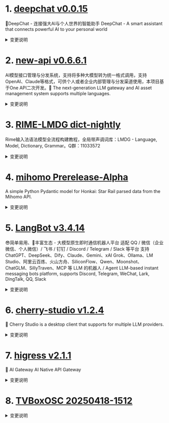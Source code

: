 
# 1. [deepchat v0.0.15](https://github.com/ThinkInAIXYZ/deepchat/releases/tag/v0.0.15)  
🐬DeepChat - 连接强大AI与个人世界的智能助手 DeepChat - A smart assistant that connects powerful AI to your personal world
<details>
<summary>变更说明</summary>

## 🚀 DeepChat 0.0.15 正式发布 | 重新定义你的 AI 对话体验！
—— 更强大，更灵活，更智能，开启高效沟通新高度 🌟
#
## ✨ 本次主要更新内容 ✨
* 内置了视觉MCP让每个模型都有视觉能力  
* 内置了Brave和博查两家搜索API的MCP  
* 开发了针对 DeepChat 特有的 PowerPack MCP，提供 Node 代码执行，真实时间获取，网页阅读能力给模型，让模型的回答更加可靠准确
* 文件功能强化，支持剪贴板  
* 自动更新支持，下个版本就可以自动更新啦  
* 性能优化  
......  

</details>

# 2. [new-api v0.6.6.1](https://github.com/QuantumNous/new-api/releases/tag/v0.6.6.1)  
AI模型接口管理与分发系统，支持将多种大模型转为统一格式调用，支持OpenAI、Claude等格式，可供个人或者企业内部管理与分发渠道使用，本项目基于One API二次开发。🍥 The next-generation LLM gateway and AI asset management system supports multiple languages.
<details>
<summary>变更说明</summary>

**Full Changelog**:   

</details>

# 3. [RIME-LMDG dict-nightly](https://github.com/amzxyz/RIME-LMDG/releases/tag/dict-nightly)  
Rime输入法语法模型全流程构建教程，全局带声调词库：LMDG - Language, Model, Dictionary, Grammar。Q群：11033572
<details>
<summary>变更说明</summary>

- `cn_dicts.zip`：最新的中文词库文件。
  

</details>

# 4. [mihomo Prerelease-Alpha](https://github.com/MetaCubeX/mihomo/releases/tag/Prerelease-Alpha)  
A simple Python Pydantic model for Honkai: Star Rail parsed data from the Mihomo API.
<details>
<summary>变更说明</summary>

Release created at  Fri Apr 18 20:27:23 CST 2025
Synchronize Alpha branch code updates, keeping only the latest version
<br>
[我应该下载哪个文件? / Which file should I download?](
[二进制文件筛选 / Binary file selector](
[查看文档 / Docs](
  

</details>

# 5. [LangBot v3.4.14](https://github.com/RockChinQ/LangBot/releases/tag/v3.4.14)  
😎简单易用、🧩丰富生态 - 大模型原生即时通信机器人平台 适配 QQ / 微信（企业微信、个人微信）/ 飞书 / 钉钉 / Discord / Telegram / Slack 等平台 支持 ChatGPT、DeepSeek、Dify、Claude、Gemini、xAI Grok、Ollama、LM Studio、阿里云百炼、火山方舟、SiliconFlow、Qwen、Moonshot、ChatGLM、SillyTraven、MCP 等 LLM 的机器人 / Agent LLM-based instant messaging bots platform, supports Discord, Telegram, WeChat, Lark, DingTalk, QQ, Slack
<details>
<summary>变更说明</summary>

## What's Changed
* Fix/windows compatibility  
* feat: add support for wecom customer service  
* chore: release v3.4.14  

## New Contributors
* @SkyFutu made their first contribution in 

**Full Changelog**:   

</details>

# 6. [cherry-studio v1.2.4](https://github.com/CherryHQ/cherry-studio/releases/tag/v1.2.4)  
🍒 Cherry Studio is a desktop client that supports for multiple LLM providers.
<details>
<summary>变更说明</summary>

## What's Changed
* fix(UI): Correct citation tooltip style in light theme  
* Update LICENSE  
* refactor(AgentPage): Refactor AgentPage UI  
* feat(AssistantItem UI): 优化助手Emoji显示  
* fix: Update dashscoop provider configuration and enhance model editing functionality  
* Add 仿Claude样式主题 in README  
* hotfix: 优化一些issue反馈  
* feat(MCP): add resource management features and localization support  
* feat: 优化webdav备份文件恢复管理功能  
......  

</details>

# 7. [higress v2.1.1](https://github.com/alibaba/higress/releases/tag/v2.1.1)  
🤖 AI Gateway AI Native API Gateway
<details>
<summary>变更说明</summary>

## What's Changed
* feat: update custom-response plugin to returns different content for different response statuse  
* polish translate-readme action  
* Feat dynamic tool reset  
* fix: ai statistics doc  
* mcp: support amap auto ip detection  
* [frontend-gray] Reconstruct the business logic to be more friendly towards micro frontends and multi-version support.  
* support nacos namespace  
* fix: fix param mapping use %v instead of %s  
* fix: Escape asterisk characters in ai-proxy documents  
......  

</details>

# 8. [TVBoxOSC 20250418-1512](https://github.com/o0HalfLife0o/TVBoxOSC/releases/tag/20250418-1512)  

<details>
<summary>变更说明</summary>

Credit: [q215613905](
Commit: 32df47aa3e6c428c9a9d7d24d959b73f961827cd
Changelog:
```
优化默认js/lib文件加载;
优化广告规则切片匹配;
fix bug
升级quikjs;
优化JsLoader;

......  

</details>

# 9. [subs-check v2.1.7](https://github.com/beck-8/subs-check/releases/tag/v2.1.7)  
订阅转换合并，节点可用性，测速，重命名，导出为clash.meta/clash/base64/qx等等所有格式的订阅工具
<details>
<summary>变更说明</summary>

## Changelog
* 86e69af85950706cecfdc4e3a480fd894a057c0c op: 支持使用环境变量设置api-key

  

</details>

# 10. [bili-hardcore v0.4.3](https://github.com/Karben233/bili-hardcore/releases/tag/v0.4.3)  
bilibili 硬核会员 AI 自动答题脚本，直接调用 B 站 API，非 OCR 实现
<details>
<summary>变更说明</summary>

- 增加欢迎日志  

</details>

# 11. [readest v0.9.35](https://github.com/readest/readest/releases/tag/v0.9.35)  
Readest is a modern, feature-rich ebook reader designed for avid readers offering seamless cross-platform access, powerful tools, and an intuitive interface to elevate your reading experience.
<details>
<summary>变更说明</summary>

## Release Highlight
* 🛠️ Fixed an issue where books without cover images can not be synced across devices
* 📱 Added in-app update support for Android
* 📚 You can now sort books by title or author in your library

## What's Changed
* fix: books without cover images now can be synced across devices  
* feat: in-app updater for Android  
* feat: add books sorting by title and author in the library page, closes   
* release: version 0.9.35  
......  

</details>

# 12. [QuickLook 4.0.0](https://github.com/QL-Win/QuickLook/releases/tag/4.0.0)  
Bring macOS “Quick Look” feature to Windows
<details>
<summary>变更说明</summary>

## What's Changed
* Handle multi-layer gimp xcf files.  
* Upgrade Magick.NET to latest  
* Fix gimp xcf file extension check  
* Change AllowDarkTheme handling  
* Update for commic archive file types.  
* Greek translation   
* Ukrainian translation fixes + addition  
* hebrew translation  
* Add translation possibility for missing buttons  
......  

</details>

# 13. [termora 1.0.13](https://github.com/TermoraDev/termora/releases/tag/1.0.13)  
Termora is a terminal emulator and SSH client for Windows, macOS and Linux.
<details>
<summary>变更说明</summary>

### New features/Updates

- Support setting background image 
- Improve terminal close 
- macOS supports running in the background 

### Bug fixes

- Fix return to parent folder failure 
- Fix last sync time 
......  

</details>

